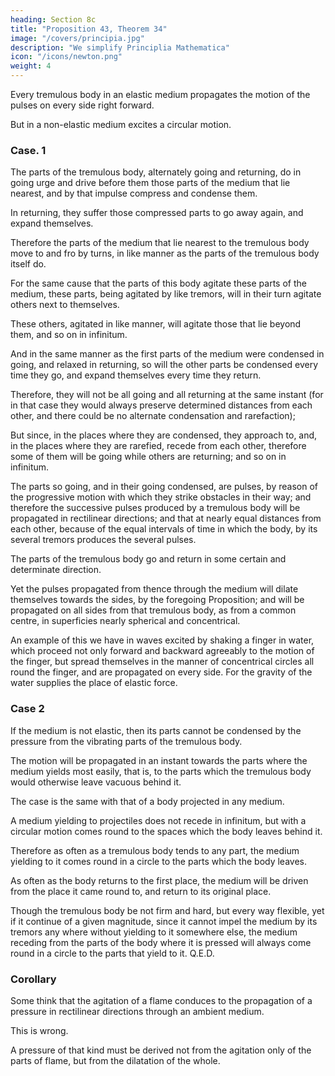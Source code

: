 ```yaml
---
heading: Section 8c
title: "Proposition 43, Theorem 34"
image: "/covers/principia.jpg"
description: "We simplify Principlia Mathematica"
icon: "/icons/newton.png"
weight: 4
---
```




Every tremulous body in an elastic medium propagates the motion of the pulses on every side right forward.

But in a non-elastic medium excites a circular motion.

### Case. 1

The parts of the tremulous body, alternately going and returning, do in going urge and drive before them those parts of the medium that lie nearest, and by that impulse compress and condense them.

In returning, they suffer those compressed parts to go away again, and expand themselves.

Therefore the parts of the medium that lie nearest to the tremulous body move to and fro by turns, in like manner as the parts of the tremulous body itself do.

For the same cause that the parts of this body agitate these parts of the medium, these parts, being agitated by like tremors, will in their turn agitate others next to themselves.

These others, agitated in like manner, will agitate those that lie beyond them, and so on in infinitum. 

And in the same manner as the first parts of the medium were condensed in going, and relaxed in returning, so will the other parts be condensed every time they go, and expand themselves every time they return.

Therefore, they will not be all going and all returning at the same instant (for in that case they would always preserve determined distances from each other, and there could be no alternate condensation and rarefaction); 

But since, in the places where they are condensed, they approach to, and, in the places where they are rarefied, recede from each other, therefore some of them will be going while others are returning; and so on in infinitum. 

The parts so going, and in their going condensed, are pulses, by reason of the progressive motion with which they strike obstacles in their way; and therefore the successive pulses produced by a tremulous body will be propagated in rectilinear directions; and that at nearly equal distances from each other, because of the equal intervals of time in which the body, by its several tremors produces the several pulses.

The parts of the tremulous body go and return in some certain and determinate direction. 

Yet the pulses propagated from thence through the medium will dilate themselves towards the sides, by the foregoing Proposition; and will be propagated on all sides from that tremulous body, as from a common centre, in superficies nearly spherical and concentrical.

An example of this we have in waves excited by shaking a finger in water, which proceed not only forward and backward agreeably to the motion of the finger, but spread themselves in the manner of concentrical circles all round the finger, and are propagated on every side. For the gravity of the water supplies the place of elastic force.


### Case 2

If the medium is not elastic, then its parts cannot be condensed by the pressure from the vibrating parts of the tremulous body.

The motion will be propagated in an instant towards the parts where the medium yields most easily, that is, to the parts which the tremulous body would otherwise leave vacuous behind it.

The case is the same with that of a body projected in any medium.

A medium yielding to projectiles does not recede in infinitum, but with a circular motion comes round to the spaces which the body leaves behind it.

Therefore as often as a tremulous body tends to any part, the medium yielding to it comes round in a circle to the parts which the body leaves.

As often as the body returns to the first place, the medium will be driven from the place it came round to, and return to its original place.

Though the tremulous body be not firm and hard, but every way flexible, yet if it continue of a given magnitude, since it cannot impel the medium by its tremors any where without yielding to it somewhere else, the medium receding from the parts of the body where it is pressed will always come round in a circle to the parts that yield to it.   Q.E.D.

### Corollary

<!-- It is a mistake, therefore, to think, as some have done, that  -->

Some think that the agitation of a flame conduces to the propagation of a pressure in rectilinear directions through an ambient medium. 

This is wrong. 

A pressure of that kind must be derived not from the agitation only of the parts of flame, but from the dilatation of the whole.

